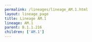```yaml
---
permalink: /lineages/lineage_AM.1.html
layout: lineage_page
title: Lineage AM.1
lineage: AM.1
parent: B.1.1.216
children: ['AM.1']
---
```

